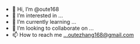 - 👋 Hi, I’m @oute168
- 👀 I’m interested in ...
- 🌱 I’m currently learning ...
- 💞️ I’m looking to collaborate on ...
- 📫 How to reach me ...outezhang168@gmail.com

<!---
oute168/oute168 is a ✨ special ✨ repository because its `README.md` (this file) appears on your GitHub profile.
You can click the Preview link to take a look at your changes.
--->

